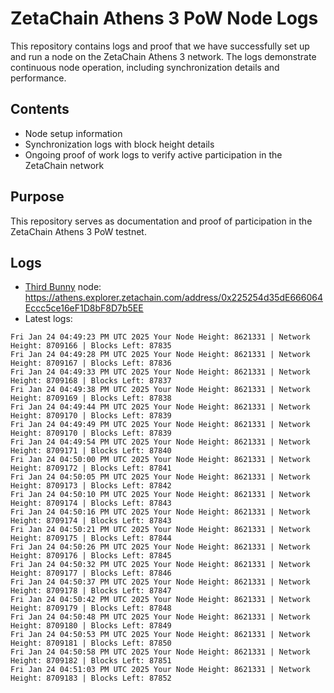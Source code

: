 # ZetaChain Athens 3 PoW Node Logs
This repository contains logs and proof that we have successfully set up and run a node on the ZetaChain Athens 3 network. The logs demonstrate continuous node operation, including synchronization details and performance.

## Contents
- Node setup information
- Synchronization logs with block height details
- Ongoing proof of work logs to verify active participation in the ZetaChain network

## Purpose
This repository serves as documentation and proof of participation in the ZetaChain Athens 3 PoW testnet.

## Logs

- [Third Bunny](https://thirdbunny.xyz/) node: https://athens.explorer.zetachain.com/address/0x225254d35dE666064Eccc5ce16eF1D8bF8D7b5EE
- Latest logs:
```
Fri Jan 24 04:49:23 PM UTC 2025 Your Node Height: 8621331 | Network Height: 8709166 | Blocks Left: 87835
Fri Jan 24 04:49:28 PM UTC 2025 Your Node Height: 8621331 | Network Height: 8709167 | Blocks Left: 87836
Fri Jan 24 04:49:33 PM UTC 2025 Your Node Height: 8621331 | Network Height: 8709168 | Blocks Left: 87837
Fri Jan 24 04:49:38 PM UTC 2025 Your Node Height: 8621331 | Network Height: 8709169 | Blocks Left: 87838
Fri Jan 24 04:49:44 PM UTC 2025 Your Node Height: 8621331 | Network Height: 8709170 | Blocks Left: 87839
Fri Jan 24 04:49:49 PM UTC 2025 Your Node Height: 8621331 | Network Height: 8709170 | Blocks Left: 87839
Fri Jan 24 04:49:54 PM UTC 2025 Your Node Height: 8621331 | Network Height: 8709171 | Blocks Left: 87840
Fri Jan 24 04:50:00 PM UTC 2025 Your Node Height: 8621331 | Network Height: 8709172 | Blocks Left: 87841
Fri Jan 24 04:50:05 PM UTC 2025 Your Node Height: 8621331 | Network Height: 8709173 | Blocks Left: 87842
Fri Jan 24 04:50:10 PM UTC 2025 Your Node Height: 8621331 | Network Height: 8709174 | Blocks Left: 87843
Fri Jan 24 04:50:16 PM UTC 2025 Your Node Height: 8621331 | Network Height: 8709174 | Blocks Left: 87843
Fri Jan 24 04:50:21 PM UTC 2025 Your Node Height: 8621331 | Network Height: 8709175 | Blocks Left: 87844
Fri Jan 24 04:50:26 PM UTC 2025 Your Node Height: 8621331 | Network Height: 8709176 | Blocks Left: 87845
Fri Jan 24 04:50:32 PM UTC 2025 Your Node Height: 8621331 | Network Height: 8709177 | Blocks Left: 87846
Fri Jan 24 04:50:37 PM UTC 2025 Your Node Height: 8621331 | Network Height: 8709178 | Blocks Left: 87847
Fri Jan 24 04:50:42 PM UTC 2025 Your Node Height: 8621331 | Network Height: 8709179 | Blocks Left: 87848
Fri Jan 24 04:50:48 PM UTC 2025 Your Node Height: 8621331 | Network Height: 8709180 | Blocks Left: 87849
Fri Jan 24 04:50:53 PM UTC 2025 Your Node Height: 8621331 | Network Height: 8709181 | Blocks Left: 87850
Fri Jan 24 04:50:58 PM UTC 2025 Your Node Height: 8621331 | Network Height: 8709182 | Blocks Left: 87851
Fri Jan 24 04:51:03 PM UTC 2025 Your Node Height: 8621331 | Network Height: 8709183 | Blocks Left: 87852
```
